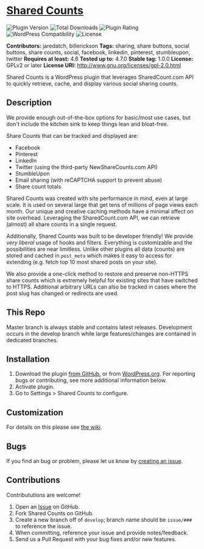 # [Shared Counts](https://wordpress.org/plugins/shared-counts/) #

![Plugin Version](https://img.shields.io/wordpress/plugin/v/shared-counts.svg?style=flat-square) ![Total Downloads](https://img.shields.io/wordpress/plugin/dt/shared-counts.svg?style=flat-square) ![Plugin Rating](https://img.shields.io/wordpress/plugin/r/shared-counts.svg?style=flat-square) ![WordPress Compatibility](https://img.shields.io/wordpress/v/shared-counts.svg?style=flat-square) ![License](https://img.shields.io/badge/license-GPL--2.0%2B-red.svg?style=flat-square)

**Contributors:** jaredatch, billerickson
**Tags:** sharing, share buttons, social buttons, share counts, social, facebook, linkedin, pinterest, stumbleupon, twitter
**Requires at least:** 4.6
**Tested up to:** 4.7.0
**Stable tag:** 1.0.0
**License:** GPLv2 or later
**License URI:** http://www.gnu.org/licenses/gpl-2.0.html

Shared Counts is a WordPress plugin that leverages SharedCount.com API to quickly retrieve, cache, and display various social sharing counts.

## Description

We provide enough out-of-the-box options for basic/most use cases, but don't include the kitchen sink to keep things lean and bloat-free.

Share Counts that can be tracked and displayed are:

- Facebook
- Pinterest
- LinkedIn
- Twitter (using the third-party NewShareCounts.com API)
- StumbleUpon
- Email sharing (with reCAPTCHA support to prevent abuse)
- Share count totals

Shared Counts was created with site performance in mind, even at large scale. It is used on several large that get tens of millions of page views each month. Our unique and creative caching methods have a minimal affect on site overhead. Leveraging the SharedCount.com API, we can retrieve (almost) all share counts in a single request.

Additionally, Shared Counts was built to be developer friendly! We provide _very liberal_ usage of hooks and filters. Everything is customizable and the possibilities are near limitless. Unlike other plugins all data (counts) are stored and cached in `post_meta` which makes it easy to access for extending (e.g. fetch top 10 most shared posts on your site).

We also provide a one-click method to restore and preserve non-HTTPS share counts which is extremely helpful for existing sites that have switched to HTTPS. Additional arbitrary URLs can also be tracked in cases where the post slug has changed or redirects are used.

## This Repo ##
Master branch is always stable and contains latest releases. Development occurs in the develop branch while large features/changes are contained in dedicated branches.

## Installation ##
1. Download the plugin [from GitHub.](https://github.com/jaredatch/Shared-Counts/archive/master.zip) or from [WordPress.org](https://wordpress.org/plugins/shared-counts/). For reporting bugs or contributing, see more additional information below.
2. Activate plugin.
3. Go to Settings > Shared Counts to configure.

## Customization ##
For details on this please see [the wiki](https://github.com/jaredatch/Shared-Counts/wiki/Customizations).

## Bugs ##
If you find an bug or problem, please let us know by [creating an issue](https://github.com/jaredatch/Shared-Counts/issues?state=open).

## Contributions ##
Contribututions are welcome!

1. Open an [Issue](https://github.com/jaredatch/Shared-Counts/issues) on GitHub.
2. Fork Shared Counts on GitHub.
3. Create a new branch off of `develop`; branch name should be `issue/###` to reference the issue.
4. When committing, reference your issue and provide notes/feedback.
5. Send us a Pull Request with your bug fixes and/or new features.
